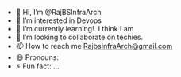 - 👋 Hi, I’m @RajBSInfraArch
- 👀 I’m interested in Devops
- 🌱 I’m currently learning!. I think I am 
- 💞️ I’m looking to collaborate on techies. 
- 📫 How to reach me RajbsInfraArch@gmail.com
- 😄 Pronouns: 
- ⚡ Fun fact: ...

<!---
RajBSInfraArch/RajBSInfraArch is a ✨ special ✨ repository because its `README.md` (this file) appears on your GitHub profile.
You can click the Preview link to take a look at your changes.
--->
